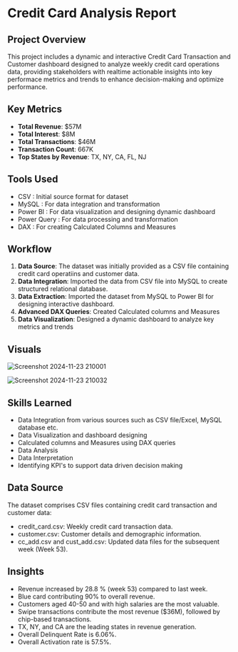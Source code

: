 # Credit Card Analysis Report 
## Project Overview 
This project includes a dynamic and interactive Credit Card Transaction and Customer dashboard designed to analyze weekly credit card operations data, providing stakeholders with realtime actionable insights into key performace metrics and trends to enhance decision-making and optimize performance.

## Key Metrics 
- **Total Revenue**: $57M
- **Total Interest**: $8M
- **Total Transactions**: $46M
- **Transaction Count**: 667K
- **Top States by Revenue**: TX, NY, CA, FL, NJ

## Tools Used 
- CSV : Initial source format for dataset
- MySQL : For data integration and transformation
- Power BI : For data visualization and designing dynamic dashboard 
- Power Query : For data processing and transformation
- DAX : For creating Calculated Columns and Measures

## Workflow 
1. **Data Source**: The dataset was initially provided as a CSV file containing credit card operatiins and customer data.
2. **Data Integration**: Imported the data from CSV file into MySQL to create structured relational database.
3. **Data Extraction**: Imported the dataset from MySQL to Power BI for designing interactive dashboard.
4. **Advanced DAX Queries**: Created Calculated columns and Measures
5. **Data Visualization**: Designed a dynamic dashboard to analyze key metrics and trends

## Visuals

![Screenshot 2024-11-23 210001](https://github.com/user-attachments/assets/378fe5af-3e43-4629-9b11-eacfeb75d5e7)

![Screenshot 2024-11-23 210032](https://github.com/user-attachments/assets/7b3a61e2-0665-4f03-a24d-4749964fccdb)

## Skills Learned 
- Data Integration from various sources such as CSV file/Excel, MySQL database etc.
- Data Visualization and dashboard designing
- Calculated columns and Measures using DAX queries
- Data Analysis 
- Data Interpretation
- Identifying KPI's to support data driven decision making

## Data Source 
The dataset comprises CSV files containing credit card transaction and customer data:
- credit_card.csv: Weekly credit card transaction data.
- customer.csv: Customer details and demographic information.
- cc_add.csv and cust_add.csv: Updated data files for the subsequent week (Week 53).
  
## Insights 
  - Revenue increased by 28.8 % (week 53) compared to last week.
  - Blue card contributing 90% to overall revenue.
  - Customers aged 40-50 and with high salaries are the most valuable.
  - Swipe transactions contribute the most revenue ($36M), followed by chip-based transactions.  
  - TX, NY, and CA are the leading states in revenue generation.
  - Overall Delinquent Rate is 6.06%.
  - Overall Activation rate is 57.5%.
    
